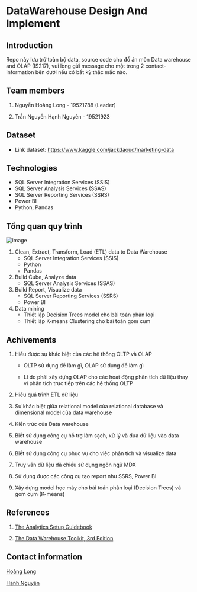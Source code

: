 # DataWarehouse Design And Implement

## Introduction

Repo này lưu trữ toàn bộ data, source code cho đồ án môn Data warehouse and OLAP (IS217), vui lòng gửi message cho một trong 2 contact-information bên dưới nếu có bất kỳ thắc mắc nào.
  

## Team members

1. Nguyễn Hoàng Long - 19521788 (Leader)

2. Trần Nguyễn Hạnh Nguyên - 19521923

  

## Dataset

+ Link dataset: https://www.kaggle.com/jackdaoud/marketing-data

## Technologies
+ SQL Server Integration Services (SSIS)
+ SQL Server Analysis Services (SSAS)
+ SQL Server Reporting Services (SSRS)
+ Power BI
+ Python, Pandas

## Tổng quan quy trình

![image](https://user-images.githubusercontent.com/43443323/144692233-345bf2f1-030d-486f-ab23-f0d754d6a6fb.png)

1. Clean, Extract, Transform, Load (ETL) data to Data Warehouse
	+ SQL Server Integration Services (SSIS)
	+ Python
	+ Pandas
2. Build Cube, Analyze data
	+ SQL Server Analysis Services (SSAS)
3. Build Report, Visualize data
	+ SQL Server Reporting Services (SSRS)
	+ Power BI
4. Data mining
	+ Thiết lập Decision Trees model cho bài toán phân loại
	+ Thiết lập K-means Clustering cho bài toán gom cụm

## Achivements

1. Hiểu được sự khác biệt của các hệ thống OLTP và OLAP

	+ OLTP sử dụng để làm gì, OLAP sử dụng để làm gì

	+ Lí do phải xây dựng OLAP cho các hoạt động phân tích dữ liệu thay vì phân tích trực tiếp trên các hệ thống OLTP

2. Hiểu quá trình ETL dữ liệu
3. Sự khác biệt giữa relational model của relational database và dimensional model của data warehouse
4. Kiến trúc của Data warehouse
5. Biết sử dụng công cụ hỗ trợ làm sạch, xử lý và đưa dữ liệu vào data warehouse
6. Biết sử dụng công cụ phục vụ cho việc phân tích và visualize data
7. Truy vấn dữ liệu đã chiều sử dụng ngôn ngữ MDX
8. Sử dụng được các công cụ tạo report như SSRS, Power BI
9. Xây dựng model học máy cho bài toán phân loại (Decision Trees) và gom cụm (K-means)

  
## References

1. [The Analytics Setup Guidebook](https://www.holistics.io/books/setup-analytics/a-modern-analytics-stack/)

2. [The Data Warehouse Toolkit, 3rd Edition](https://www.kimballgroup.com/data-warehouse-business-intelligence-resources/books/data-warehouse-dw-toolkit/)

  

## Contact information

[Hoàng Long](https://www.facebook.com/nghoanglong.17dec/)

  

[Hạnh Nguyên](https://www.facebook.com/tnhn1110)
